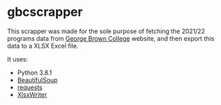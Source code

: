 # gbcscrapper
<!-- Web Scrapping for George Brown College - 2021/2022 Programs -->

This scrapper was made for the sole purpose of fetching the 2021/22 programs data from [George Brown College](http://www.georgebrown.ca) website, and then export this data to a XLSX Excel file.

It uses:
- Python 3.8.1
- [BeautifulSoup](https://pypi.org/project/beautifulsoup4/)
- [requests](https://github.com/psf/requests)
- [XlsxWriter](https://github.com/jmcnamara/XlsxWriter)
